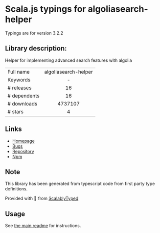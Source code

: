 
# Scala.js typings for algoliasearch-helper

Typings are for version 3.2.2

## Library description:
Helper for implementing advanced search features with algolia

|                    |                 |
| ------------------ | :-------------: |
| Full name          | algoliasearch-helper |
| Keywords           | - |
| # releases         | 16 |
| # dependents       | 16 |
| # downloads        | 4737107 |
| # stars            | 4 |

## Links
- [Homepage](https://community.algolia.com/algoliasearch-helper-js/)
- [Bugs](https://github.com/algolia/algoliasearch-helper-js/issues)
- [Repository](https://github.com/algolia/algoliasearch-helper-js)
- [Npm](https://www.npmjs.com/package/algoliasearch-helper)
    


## Note
This library has been generated from typescript code from first party type definitions.

Provided with :purple_heart: from [ScalablyTyped](https://github.com/oyvindberg/ScalablyTyped)

## Usage
See [the main readme](../../readme.md) for instructions.


